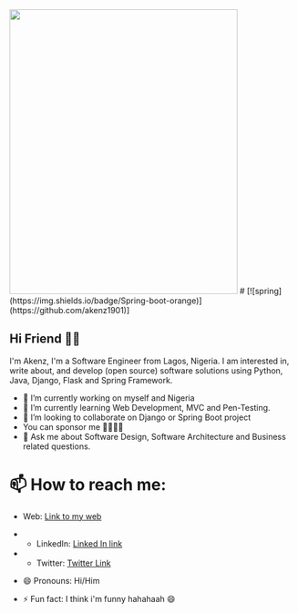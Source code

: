 <img src="https://res.cloudinary.com/akenz-enterprise/image/upload/v1635410739/my_image_w8v7sz.jpg" width="400" height="500"/>
# 
[![spring](https://img.shields.io/badge/Spring-boot-orange)](https://github.com/akenz1901)]

## Hi Friend 👋🏻

I'm Akenz, I'm a Software Engineer from Lagos, Nigeria.
I am interested in, write about, and develop (open source) software solutions
using Python, Java, Django, Flask and Spring Framework.

- 🔭 I’m currently working on myself and Nigeria
- 🌱 I’m currently learning Web Development, MVC and Pen-Testing.
- 👯 I’m looking to collaborate on Django or Spring Boot project
-  You can sponsor me 🤜🏻🤛🏻
- 💬 Ask me about Software Design, Software Architecture and Business related questions.
# 📫 How to reach me:
- Web: [Link to my web](akenz.me)
- - LinkedIn: [Linked In link](https://www.linkedin.com/in/akinsanya-m-0585661ab)
- - Twitter: [Twitter Link](twitter.com/akenz1901)

- 😄 Pronouns: Hi/Him
- ⚡ Fun fact: I think i'm funny hahahaah 😄

